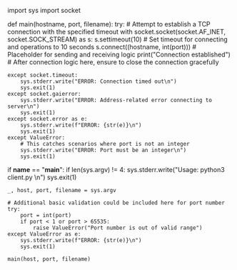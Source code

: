 import sys
import socket

def main(hostname, port, filename):
    try:
        # Attempt to establish a TCP connection with the specified timeout
        with socket.socket(socket.AF_INET, socket.SOCK_STREAM) as s:
            s.settimeout(10)  # Set timeout for connecting and operations to 10 seconds
            s.connect((hostname, int(port)))
            # Placeholder for sending and receiving logic
            print("Connection established")
            # After connection logic here, ensure to close the connection gracefully

    except socket.timeout:
        sys.stderr.write("ERROR: Connection timed out\n")
        sys.exit(1)
    except socket.gaierror:
        sys.stderr.write("ERROR: Address-related error connecting to server\n")
        sys.exit(1)
    except socket.error as e:
        sys.stderr.write(f"ERROR: {str(e)}\n")
        sys.exit(1)
    except ValueError:
        # This catches scenarios where port is not an integer
        sys.stderr.write("ERROR: Port must be an integer\n")
        sys.exit(1)

if __name__ == "__main__":
    if len(sys.argv) != 4:
        sys.stderr.write("Usage: python3 client.py <HOSTNAME-OR-IP> <PORT> <FILENAME>\n")
        sys.exit(1)

    _, host, port, filename = sys.argv
    
    # Additional basic validation could be included here for port number
    try:
        port = int(port)
        if port < 1 or port > 65535:
            raise ValueError("Port number is out of valid range")
    except ValueError as e:
        sys.stderr.write(f"ERROR: {str(e)}\n")
        sys.exit(1)

    main(host, port, filename)
